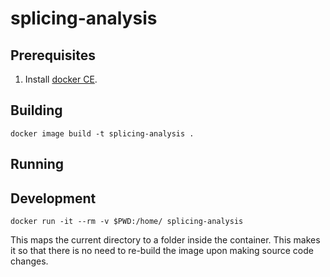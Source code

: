 # splicing-analysis

## Prerequisites

1. Install [docker CE](https://docs.docker.com/install/linux/docker-ce/ubuntu/).

## Building

```
docker image build -t splicing-analysis .
```

## Running

## Development

```
docker run -it --rm -v $PWD:/home/ splicing-analysis
```

This maps the current directory to a folder inside the container. This makes it
so that there is no need to re-build the image upon making source code changes.
